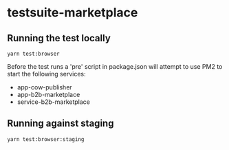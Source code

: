 # testsuite-marketplace

## Running the test locally

```
yarn test:browser
```

Before the test runs a 'pre' script in package.json will attempt to use PM2 to start the following services: 
- app-cow-publisher
- app-b2b-marketplace
- service-b2b-marketplace

## Running against staging

```
yarn test:browser:staging
```